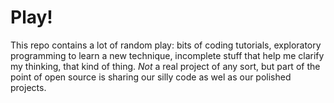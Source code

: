 Play!
=====

This repo contains a lot of random play: bits of coding tutorials, 
exploratory programming to learn a new technique, incomplete stuff
that help me clarify my thinking, that kind of thing. *Not* a real
project of any sort, but part of the point of open source is sharing
our silly code as wel as our polished projects.

